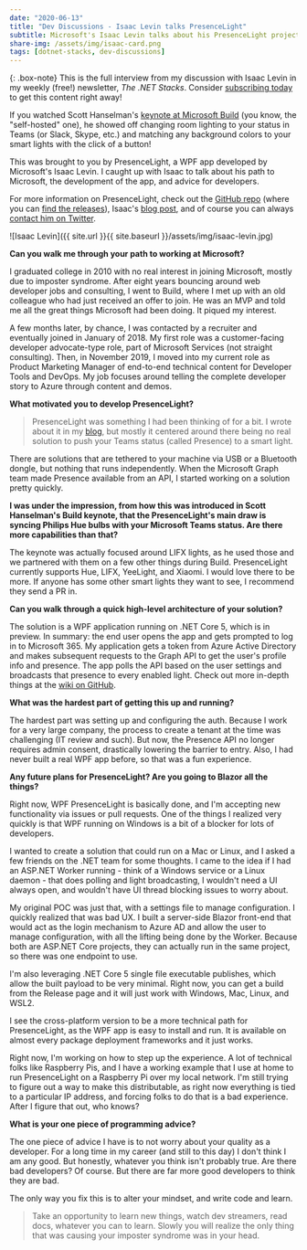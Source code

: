 ```yaml
---
date: "2020-06-13"
title: "Dev Discussions - Isaac Levin talks PresenceLight"
subtitle: Microsoft's Isaac Levin talks about his PresenceLight project.
share-img: /assets/img/isaac-card.png
tags: [dotnet-stacks, dev-discussions]
---
```


{: .box-note}
This is the full interview from my discussion with Isaac Levin in my weekly (free!) newsletter, *The .NET Stacks*. Consider [subscribing today](https://dotnetstacks.com) to get this content right away!

If you watched Scott Hanselman's [keynote at Microsoft Build](https://mybuild.microsoft.com/sessions/871ef73f-f04a-405b-a0fa-01d7433067d1?WT.mc_id=-blog-scottha) (you know, the "self-hosted" one), he showed off changing room lighting to your status in Teams (or Slack, Skype, etc.) and matching any background colors to your smart lights with the click of a button!

This was brought to you by PresenceLight, a WPF app developed by Microsoft's Isaac Levin. I caught up with Isaac to talk about his path to Microsoft, the development of the app, and advice for developers.

For more information on PresenceLight, check out the [GitHub repo](https://github.com/isaacrlevin/PresenceLight) (where you can [find the releases](https://github.com/isaacrlevin/PresenceLight/releases)), Isaac's [blog post](https://www.isaaclevin.com/post/presence-light/), and of course you can always [contact him on Twitter](https://twitter.com/isaacrlevin).

![Isaac Levin]({{ site.url }}{{ site.baseurl }}/assets/img/isaac-levin.jpg)

**Can you walk me through your path to working at Microsoft?**

I graduated college in 2010 with no real interest in joining Microsoft, mostly due to imposter syndrome. After eight years bouncing around web developer jobs and consulting, I went to Build, where I met up with an old colleague who had just received an offer to join. He was an MVP and told me all the great things Microsoft had been doing. It piqued my interest.

A few months later, by chance, I was contacted by a recruiter and eventually joined in January of 2018. My first role was a customer-facing developer advocate-type role, part of Microsoft Services (not straight consulting). Then, in November 2019, I moved into my current role as Product Marketing Manager of end-to-end technical content for Developer Tools and DevOps. My job focuses around telling the complete developer story to Azure through content and demos.

**What motivated you to develop PresenceLight?**

> PresenceLight was something I had been thinking of for a bit. I wrote about it in my [blog](https://www.isaaclevin.com/post/presence-light), but mostly it centered around there being no real solution to push your Teams status (called Presence) to a smart light.

There are solutions that are tethered to your machine via USB or a Bluetooth dongle, but nothing that runs independently. When the Microsoft Graph team made Presence available from an API, I started working on a solution pretty quickly.  

**I was under the impression, from how this was introduced in Scott Hanselman's Build keynote, that the PresenceLight's main draw is syncing Philips Hue bulbs with your Microsoft Teams status. Are there more capabilities than that?**

The keynote was actually focused around LIFX lights, as he used those and we partnered with them on a few other things during Build. PresenceLight currently supports Hue, LIFX, YeeLight, and Xiaomi. I would love there to be more. If anyone has some other smart lights they want to see, I recommend they send a PR in.

**Can you walk through a quick high-level architecture of your solution?**

The solution is a WPF application running on .NET Core 5, which is in preview. In summary: the end user opens the app and gets prompted to log in to Microsoft 365. My application gets a token from Azure Active Directory and makes subsequent requests to the Graph API to get the user's profile info and presence. The app polls the API based on the user settings and broadcasts that presence to every enabled light. Check out more in-depth things at the [wiki on GitHub](https://github.com/isaacrlevin/PresenceLight/wiki).

**What was the hardest part of getting this up and running?**

The hardest part was setting up and configuring the auth. Because I work for a very large company, the process to create a tenant at the time was challenging (IT review and such). But now, the Presence API no longer requires admin consent, drastically lowering the barrier to entry. Also, I had never built a real WPF app before, so that was a fun experience.

**Any future plans for PresenceLight? Are you going to Blazor all the things?**

Right now, WPF PresenceLight is basically done, and I'm accepting new functionality via issues or pull requests. One of the things I realized very quickly is that WPF running on Windows is a bit of a blocker for lots of developers.

I wanted to create a solution that could run on a Mac or Linux, and I asked a few friends on the .NET team for some thoughts. I came to the idea if I had an ASP.NET Worker running - think of a Windows service or a Linux daemon - that does polling and light broadcasting, I wouldn't need a UI always open, and wouldn't have UI thread blocking issues to worry about.

My original POC was just that, with a settings file to manage configuration. I quickly realized that was bad UX. I built a server-side Blazor front-end that would act as the login mechanism to Azure AD and allow the user to manage configuration, with all the lifting being done by the Worker. Because both are ASP.NET Core projects, they can actually run in the same project, so there was one endpoint to use.

I'm also leveraging .NET Core 5 single file executable publishes, which allow the built payload to be very minimal. Right now, you can get a build from the Release page and it will just work with Windows, Mac, Linux, and WSL2.

I see the cross-platform version to be a more technical path for PresenceLight, as the WPF app is easy to install and run. It is available on almost every package deployment frameworks and it just works.

Right now, I'm working on how to step up the experience. A lot of technical folks like Raspberry Pis, and I have a working example that I use at home to run PresenceLight on a Raspberry Pi over my local network. I'm still trying to figure out a way to make this distributable, as right now everything is tied to a particular IP address, and forcing folks to do that is a bad experience. After I figure that out, who knows?

**What is your one piece of programming advice?**

The one piece of advice I have is to not worry about your quality as a developer. For a long time in my career (and still to this day) I don't think I am any good. But honestly, whatever you think isn't probably true. Are there bad developers? Of course. But there are far more good developers to think they are bad.

The only way you fix this is to alter your mindset, and write code and learn.

> Take an opportunity to learn new things, watch dev streamers, read docs, whatever you can to learn. Slowly you will realize the only thing that was causing your imposter syndrome was in your head.
